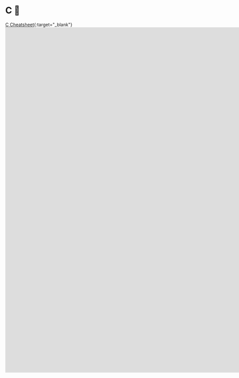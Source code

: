 # C 📖
[C Cheatsheet](https://github.com/venkat-ranganathan/projects/blob/gh-pages/Cheatsheet-c.pdf){:target="_blank"}
<embed src="https://drive.google.com/viewerng/
viewer?embedded=true&url=(http://example.com/the.pdf](https://github.com/venkat-ranganathan/projects/blob/gh-pages/Cheatsheet-c.pdf)" width="1920" height="1080">
